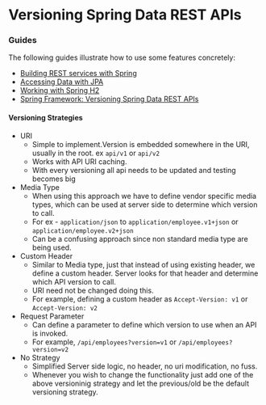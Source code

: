 # Versioning Spring Data REST APIs

### Guides
The following guides illustrate how to use some features concretely:

* [Building REST services with Spring](https://spring.io/guides/tutorials/bookmarks/)
* [Accessing Data with JPA](https://spring.io/guides/gs/accessing-data-jpa/)
* [Working with Spring H2](https://www.baeldung.com/spring-boot-h2-database)
* [Spring Framework: Versioning Spring Data REST APIs](https://app.pluralsight.com/library/courses/spring-framework-versioning-spring-data-rest-apis)

#### Versioning Strategies
- URI
    - Simple to implement.Version is embedded somewhere in the URI, usually in the root. ex `api/v1` or `api/v2`
    - Works with API URI caching.
    - With every versioning all api needs to be updated and testing becomes big
- Media Type
    - When using this approach we have to define vendor specific media types, which can be used at server side
    to determine which version to call.
    - For ex - `application/json` to `application/employee.v1+json` or `application/employee.v2+json`
    - Can be a confusing approach since non standard media type are being used.
- Custom Header
    - Similar to Media type, just that instead of using existing header, we define a custom header.
    Server looks for that header and determine which API version to call.
    - URI need not be changed doing this.
    - For example, defining a custom header as `Accept-Version: v1` or `Accept-Version: v2`
- Request Parameter
    - Can define a parameter to define which version to use when an API is invoked.
    - For example, `/api/employees?version=v1` or `/api/employees?version=v2`
- No Strategy
    - Simplified Server side logic, no header, no uri modification, no fuss.
    - Whenever you wish to change the functionality just add one of the above versioninig strategy
    and let the previous/old be the default versioning strategy.
